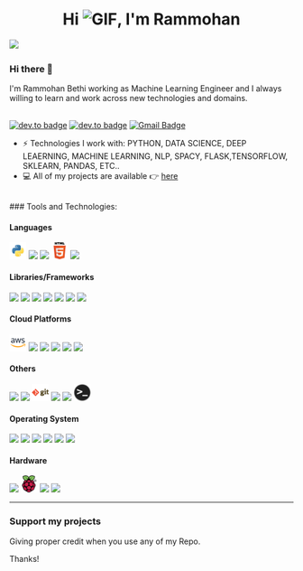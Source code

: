 <h1 align="center">Hi <img height=30 width=30 alt="GIF" src="https://raw.githubusercontent.com/MartinHeinz/MartinHeinz/master/wave.gif" />, I'm Rammohan</h1>
<img src= "https://cdn.dribbble.com/users/1059583/screenshots/4171367/coding-freak.gif" width = "250">

### Hi there 👋
I'm Rammohan Bethi working as Machine Learning Engineer and I always willing to learn and work across new technologies and domains. <br/> <br/>

[![dev.to badge](https://img.shields.io/badge/linkedin-rammohanbethi-%230177B5?style=flat&logo=linkedin)](https://www.linkedin.com/in/rammohan-bethi-9160/)
[![dev.to badge](https://img.shields.io/badge/kaggle-arbethi-%230177B5?style=flat&logo=kaggle)](https://www.kaggle.com/arbethi)
[![Gmail Badge](https://img.shields.io/badge/-Gmail-c14438?style=flat&logo=Gmail&logoColor=white&link=mailto:rams777bethi@gmail.com)](mailto:rams777bethi@gmail.com)
- ⚡️ Technologies I work with: PYTHON, DATA SCIENCE, DEEP LEAERNING, MACHINE LEARNING, NLP, SPACY, FLASK,TENSORFLOW, SKLEARN, PANDAS, ETC..
- 💻 All of my projects are available 👉  [here](https://github.com/rammohanbethi?tab=repositories)

<br>
### Tools and Technologies:

#### Languages
<code><img height="30" src="https://raw.githubusercontent.com/github/explore/80688e429a7d4ef2fca1e82350fe8e3517d3494d/topics/python/python.png"></code>
<code><img height="30" src="https://cdn.iconscout.com/icon/free/png-512/c-programming-569564.png"></code>
<code><img height="30" src="https://upload.wikimedia.org/wikipedia/commons/thumb/1/1b/R_logo.svg/724px-R_logo.svg.png"></code>
<code><img height="30" src="https://raw.githubusercontent.com/github/explore/80688e429a7d4ef2fca1e82350fe8e3517d3494d/topics/html/html.png"></code>
<code><img height="30" src="https://upload.wikimedia.org/wikipedia/commons/thumb/2/21/Matlab_Logo.png/534px-Matlab_Logo.png"></code>

#### Libraries/Frameworks
<code><img height="30" src="https://upload.wikimedia.org/wikipedia/commons/thumb/0/05/Scikit_learn_logo_small.svg/1280px-Scikit_learn_logo_small.svg.png"></code>
<code><img height="30" src="https://numpy.org/images/logos/numpy.svg"></code>
<code><img height="30" src="https://upload.wikimedia.org/wikipedia/commons/thumb/2/22/Pandas_mark.svg/1200px-Pandas_mark.svg.png"></code>
<code><img height="30" src="https://upload.wikimedia.org/wikipedia/commons/thumb/8/84/Matplotlib_icon.svg/1200px-Matplotlib_icon.svg.png"></code>
<code><img height="30" src="https://user-images.githubusercontent.com/315810/92161415-9e357100-edfe-11ea-917d-f9e33fd60741.png"></code>
<code><img height="30" src="https://upload.wikimedia.org/wikipedia/commons/thumb/2/2d/Tensorflow_logo.svg/1200px-Tensorflow_logo.svg.png"></code>
<code><img height="30" src="https://icon2.cleanpng.com/20180802/iwp/kisspng-flask-by-example-python-web-framework-bottle-lico-softwares-websites-press-services-product-5b634c8e416770.5741331515332343182679.jpg"></code>

#### Cloud Platforms
<code><img height="30" src="https://raw.githubusercontent.com/github/explore/80688e429a7d4ef2fca1e82350fe8e3517d3494d/topics/aws/aws.png"></code>
<code><img height="30" src="https://colab.research.google.com/img/colab_favicon_256px.png"></code>
<code><img height="30" src="https://www.finsmes.com/wp-content/uploads/2018/10/paperspace.png"></code>
<code><img height="30" src="https://image.flaticon.com/icons/png/512/873/873120.png"></code>
<code><img height="30" src="https://avatars2.githubusercontent.com/u/2810941?v=3&s=96"></code>
<code><img height="30" src="https://image.flaticon.com/icons/png/512/873/873107.png"></code>

#### Others
<code><img height="30" src="https://upload.wikimedia.org/wikipedia/commons/thumb/9/9a/Visual_Studio_Code_1.35_icon.svg/1024px-Visual_Studio_Code_1.35_icon.svg.png"></code>
<code><img height="30" src="https://www.psych.mcgill.ca/labs/mogillab/anaconda2/pkgs/anaconda-navigator-1.4.3-py27_0/lib/python2.7/site-packages/anaconda_navigator/static/images/anaconda-icon-1024x1024.png"></code>
<code><img height="30" src="https://raw.githubusercontent.com/github/explore/80688e429a7d4ef2fca1e82350fe8e3517d3494d/topics/git/git.png"></code>
<code><img height="30" src="https://www.docker.com/sites/default/files/d8/2019-07/vertical-logo-monochromatic.png"></code>
<code><img height="30" src="https://cdn.iconscout.com/icon/free/png-512/notion-1693557-1442598.png"></code>
<code><img height="30" src="https://raw.githubusercontent.com/github/explore/80688e429a7d4ef2fca1e82350fe8e3517d3494d/topics/terminal/terminal.png"></code>

#### Operating System
<code><img height="30" src="https://github.com/EgoistDeveloper/operating-system-logos/blob/master/src/48x48/linux.png?raw=true"></code>
<code><img height="30" src="https://github.com/EgoistDeveloper/operating-system-logos/blob/master/src/48x48/ubuntu.png?raw=true"></code>
<code><img height="30" src="https://github.com/EgoistDeveloper/operating-system-logos/blob/master/src/48x48/debian.png?raw=true"></code>
<code><img height="30" src="https://github.com/EgoistDeveloper/operating-system-logos/blob/master/src/48x48/arch-linux.png?raw=true"></code>
<code><img height="30" src="https://github.com/EgoistDeveloper/operating-system-logos/blob/master/src/48x48/windows.png?raw=true"></code>
<code><img height="30" src="https://github.com/EgoistDeveloper/operating-system-logos/blob/master/src/48x48/mac.png?raw=true"></code>

#### Hardware
<code><img height="30" src="https://brandslogos.com/wp-content/uploads/images/large/arduino-logo-1.png"></code>
<code><img height="30" src="https://raw.githubusercontent.com/iiiypuk/rpi-icon/master/raspberry-pi-logo_resized_256.png"></code>
<code><img height="30" src="https://avatars.githubusercontent.com/u/47798062?s=200&v=4"></code>
<code><img height="30" src="https://www.saashub.com/images/app/service_logos/45/52b54fa6b6bc/large.png?1555655428"></code>

---

### Support my projects

Giving proper credit when you use any of my Repo.

Thanks!

